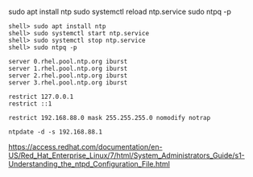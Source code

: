 sudo apt install ntp
sudo systemctl reload ntp.service
sudo ntpq -p


```
shell> sudo apt install ntp
shell> sudo systemctl start ntp.service
shell> sudo systemctl stop ntp.service
shell> sudo ntpq -p
```

```
server 0.rhel.pool.ntp.org iburst
server 1.rhel.pool.ntp.org iburst
server 2.rhel.pool.ntp.org iburst
server 3.rhel.pool.ntp.org iburst

restrict 127.0.0.1
restrict ::1

restrict 192.168.88.0 mask 255.255.255.0 nomodify notrap
```



```
ntpdate -d -s 192.168.88.1
```



https://access.redhat.com/documentation/en-US/Red_Hat_Enterprise_Linux/7/html/System_Administrators_Guide/s1-Understanding_the_ntpd_Configuration_File.html
